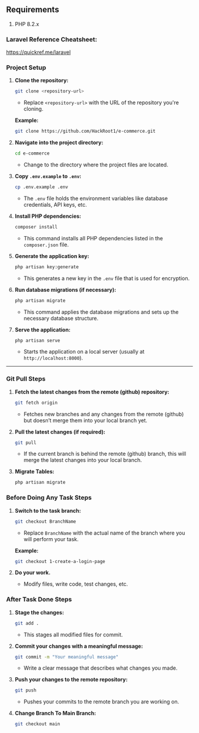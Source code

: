 ## Requirements

1. PHP 8.2.x

### Laravel Reference Cheatsheet: 
https://quickref.me/laravel

### **Project Setup**
1. **Clone the repository:**
   ```bash
   git clone <repository-url>
   ```
   - Replace `<repository-url>` with the URL of the repository you're cloning.
  
    **Example:**
   ```bash
   git clone https://github.com/HackRoot1/e-commerce.git
   ```

2. **Navigate into the project directory:**
   ```bash
   cd e-commerce
   ```
   - Change to the directory where the project files are located.

3. **Copy `.env.example` to `.env`:**
   ```bash
   cp .env.example .env
   ```
   - The `.env` file holds the environment variables like database credentials, API keys, etc.

4. **Install PHP dependencies:**
   ```bash
   composer install
   ```
   - This command installs all PHP dependencies listed in the `composer.json` file.

5. **Generate the application key:**
   ```bash
   php artisan key:generate
   ```
   - This generates a new key in the `.env` file that is used for encryption.

6. **Run database migrations (if necessary):**
   ```bash
   php artisan migrate
   ```
   - This command applies the database migrations and sets up the necessary database structure.

7. **Serve the application:**
   ```bash
   php artisan serve
   ```
   - Starts the application on a local server (usually at `http://localhost:8000`).

---

### **Git Pull Steps**
1. **Fetch the latest changes from the remote (github) repository:**
   ```bash
   git fetch origin
   ```
   - Fetches new branches and any changes from the remote (github) but doesn’t merge them into your local branch yet.

2. **Pull the latest changes (if required):**
   ```bash
   git pull 
   ```
    - If the current branch is behind the remote (github) branch, this will merge the latest changes into your local branch.

3. **Migrate Tables:**
   ```bash
   php artisan migrate 
   ```
   

### **Before Doing Any Task Steps**
1. **Switch to the task branch:**
   ```bash
   git checkout BranchName
   ```
   - Replace `BranchName` with the actual name of the branch where you will perform your task.

    **Example:**
   ```bash
   git checkout 1-create-a-login-page
   ```
   
2. **Do your work.**
   - Modify files, write code, test changes, etc.




### **After Task Done Steps**
1. **Stage the changes:**
   ```bash
   git add .
   ```
   - This stages all modified files for commit.

2. **Commit your changes with a meaningful message:**
   ```bash
   git commit -m "Your meaningful message"
   ```
   - Write a clear message that describes what changes you made.

3. **Push your changes to the remote repository:**
   ```bash
   git push
   ```
   - Pushes your commits to the remote branch you are working on.

4. **Change Branch To Main Branch:**
   ```bash
   git checkout main
   ```
